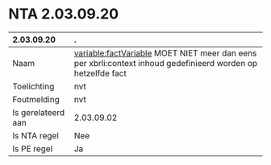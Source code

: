 # NTA 2.03.09.20

 2.03.09.20 | . 
 :--- | :--- 
 Naam | <variable:factVariable> MOET NIET meer dan eens per xbrli:context inhoud gedefinieerd worden op hetzelfde fact 
 Toelichting | nvt 
 Foutmelding | nvt 
 Is gerelateerd aan | 2.03.09.02 
 Is NTA regel | Nee 
 Is PE regel | Ja 
